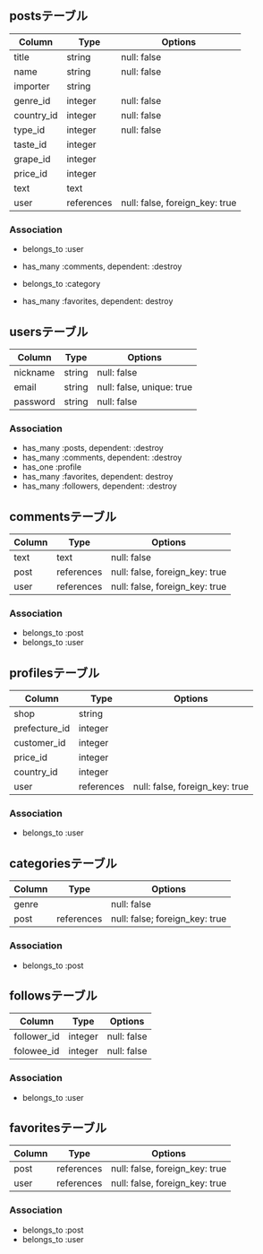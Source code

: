 ## postsテーブル

| Column     | Type       | Options                        |
| ---------- | ---------- | ------------------------------ |
| title      | string     | null: false                    |
| name       | string     | null: false                    |
| importer   | string     |                                |
| genre_id   | integer    | null: false                    |
| country_id | integer    | null: false                    |
| type_id    | integer    | null: false                    |
| taste_id   | integer    |                                |
| grape_id   | integer    |                                |
| price_id   | integer    |                                |
| text       | text       |                                |
| user       | references | null: false, foreign_key: true |

### Association
- belongs_to :user
- has_many :comments, dependent: :destroy
- belongs_to :category

- has_many :favorites, dependent: destroy

## usersテーブル
| Column   | Type   | Options                   |
| -------- | ------ | ------------------------- |
| nickname | string | null: false               |
| email    | string | null: false, unique: true |
| password | string | null: false               |

### Association
- has_many :posts, dependent: :destroy
- has_many :comments, dependent: :destroy
- has_one :profile
- has_many :favorites, dependent: destroy
- has_many :followers, dependent: :destroy

## commentsテーブル
| Column | Type       | Options                        |
| ------ | ---------- | ------------------------------ |
| text   | text       | null: false                    |
| post   | references | null: false, foreign_key: true |
| user   | references | null: false, foreign_key: true |

### Association
- belongs_to :post
- belongs_to :user

## profilesテーブル
| Column        | Type       | Options                        |
| ------------- | ---------- | ------------------------------ |
| shop          | string     |                                |
| prefecture_id | integer    |                                |
| customer_id   | integer    |                                |
| price_id      | integer    |                                |
| country_id    | integer    |                                |
| user          | references | null: false, foreign_key: true |


### Association
- belongs_to :user

## categoriesテーブル
| Column | Type       | Options                        |
| ------ | ---------- | ------------------------------ |
| genre  |            | null: false                    |
| post   | references | null: false; foreign_key: true |

### Association
- belongs_to :post

## followsテーブル
| Column      | Type    | Options     |
| ----------- | ------- | ----------- |
| follower_id | integer | null: false |
| folowee_id  | integer | null: false |

### Association
- belongs_to :user

## favoritesテーブル
| Column | Type       | Options                        |
| ------ | ---------- | ------------------------------ |
| post   | references | null: false, foreign_key: true |
| user   | references | null: false, foreign_key: true |


### Association
- belongs_to :post
- belongs_to :user